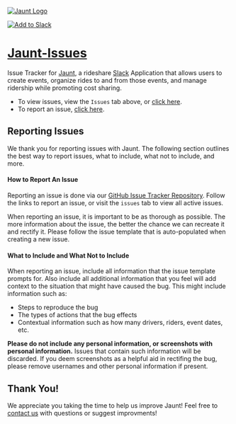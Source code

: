 [![Jaunt Logo](https://jaunt.entalon.com/wp-content/uploads/2020/09/Jaunt-10-768x375.png)](https://www.jaunt.entalon.com)

[![Add to Slack](https://platform.slack-edge.com/img/add_to_slack@2x.png)](https://slack.com/oauth/authorize?client_id=460677056199.459622504210&scope=chat:write:bot,commands,bot)

# [Jaunt-Issues](https://github.com/Entalon/Jaunt-Issues/issues)
Issue Tracker for [Jaunt](https://www.jaunt.entalon.com), a rideshare [Slack](https://www.slack.com) Application that allows users to create events, organize rides to and from those events, and manage ridership while promoting cost sharing.

* To view issues, view the `Issues` tab above, or [click here](https://github.com/Entalon/Jaunt-Issues/issues).
* To report an issue, [click here](https://github.com/Entalon/Jaunt-Issues/issues/new).

## Reporting Issues
We thank you for reporting issues with Jaunt. The following section outlines the best way to report issues, what to include, what not to include, and more.

#### How to Report An Issue
Reporting an issue is done via our [GitHub Issue Tracker Repository](https://github.com/Entalon/Jaunt-Issues). Follow the links to report an issue, or visit the `issues` tab to view all active issues.

When reporting an issue, it is important to be as thorough as possible. The more information about the issue, the better the chance we can recreate it and rectify it. Please follow the issue template that is auto-populated when creating a new issue.

#### What to Include and What Not to Include
When reporting an issue, include all information that the issue template prompts for. Also include all additional information that you feel will add context to the situation that might have caused the bug. This might include information such as:
* Steps to reproduce the bug
* The types of actions that the bug effects
* Contextual information such as how many drivers, riders, event dates, etc.

__Please do not include any personal information, or screenshots with personal information.__ Issues that contain such information will be discarded. If you deem screenshots as a helpful aid in rectifing the bug, please remove usernames and other personal information if present.


## Thank You!
We appreciate you taking the time to help us improve Jaunt! Feel free to [contact us](https://www.jaunt.entalon.com/contact) with questions or suggest improvments!
